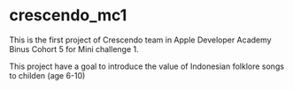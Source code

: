 # crescendo_mc1
This is the first project of Crescendo team in Apple Developer Academy Binus Cohort 5 for Mini challenge 1.

This project have a goal to introduce the value of Indonesian folklore songs to childen (age 6-10)
